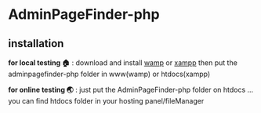# AdminPageFinder-php
## installation
**for local testing  :house:** : download and install [wamp](http://www.wampserver.com/en/) or [xampp](https://www.apachefriends.org/index.html) then put the adminpagefinder-php folder in www(wamp) or htdocs(xampp)

**for online testing   :earth_asia:** : just put the AdminPageFinder-php folder on htdocs ... you can find htdocs folder in your hosting panel/fileManager
